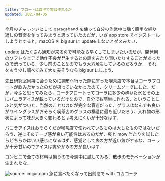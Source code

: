 ```yaml
---
title: フロートは自宅で実は作れるか
updated: 2021-04-05
---
```


今月のチャレンジとして garageband を使って自分の作業中に聴く簡単な繰り返しの音楽を作ってみようと思っていたのだが，いざ app store でインストールしようとすると，macOS を big sur に update しないとダメみたい．

update はたくさん通知が来るので可能なら早くしてしまいたいのだが，開発用のソフトウェアで動作不良が発生するとの話をみたり聞いたりすることがあったので渋っている．少し前のことなのでもう大方解決しているのだろうか．
それをもう少し調べてみて大丈夫そうなら big sur にしよう．

[先日](https://sotaro.io/daily/2021-03-27)研究室同期に会うために調布へ行った際に寄った喫茶店で本当はコーラフロートが飲みたかったのだが扱っていなかったので，クリームソーダにした．だが，今ふと思ってみたら，コーラフロートってコーラに多少の砕いた氷とその上にバニラアイスが載っているだけなので，自分でも簡単に作れる．ということにふと気がついた．当然のことなのだが完全な盲点だった．グラスはなんでも良いがワイングラスがおそらく喫茶店のグラスの構造に最も近いだろう．入れ物の形状によって味が大きく変わるとは考えにくいが十分なはず．

バニラアイスはおそらくだが喫茶店で使われているものは大したものではないだろう．逆にそのチープ感が良い可能性はあるのだが，爽と mow 当たりを試したらどちらかはいい感じになるはず．感覚として爽の方が近い気がするな．コーラが十分甘いのでアイスは爽やかめの方が良いはず．

コンビニで全ての材料は揃うので今週中に試してみる．散歩のモチベーションが生まれたな．

<img src="https://i.imgur.com/63uVzF4.jpg" title="source: imgur.com" />
急に食べたくなって出前間で with コカコーラ

